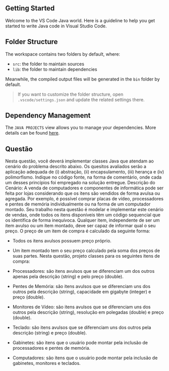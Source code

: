 ## Getting Started

Welcome to the VS Code Java world. Here is a guideline to help you get started to write Java code in Visual Studio Code.

## Folder Structure

The workspace contains two folders by default, where:

- `src`: the folder to maintain sources
- `lib`: the folder to maintain dependencies

Meanwhile, the compiled output files will be generated in the `bin` folder by default.

> If you want to customize the folder structure, open `.vscode/settings.json` and update the related settings there.

## Dependency Management

The `JAVA PROJECTS` view allows you to manage your dependencies. More details can be found [here](https://github.com/microsoft/vscode-java-dependency#manage-dependencies).

## Questão

Nesta questão, você deverá implementar classes Java que atendam ao cenário do problema descrito abaixo. Os quesitos avaliados serão a aplicação adequada de (i) abstração, (ii) encapsulamento, (iii) herança e (iv) polimorfismo. Indique no código fonte, na forma de comentário, onde cada um desses princípios foi empregado na solução entregue.
Descrição do Cenário:
A venda de computadores e componentes de informática pode ser feita por lojas considerando que os itens são vendidos de forma avulsa ou agregada. Por exemplo, é possível comprar placas de vídeo, processadores e pentes de memória individualmente ou na forma de um computador montado.
Seu trabalho nesta questão é modelar e implementar este cenário de vendas, onde todos os itens disponíveis têm um código sequencial que os identifica de forma inequívoca. Qualquer item, independente de ser um item avulso ou um item montado, deve ser capaz de informar qual o seu preço. O preço de um item de compra é calculado da seguinte forma:

* Todos os itens avulsos possuem preço próprio.

* Um item montado tem o seu preço calculado pela soma dos preços de suas partes. Nesta questão, projeto classes para os seguintes itens de compra:

* Processadores: são itens avulsos que se diferenciam um dos outros apenas pela descrição (string) e pelo preço (double).

* Pentes de Memória: são itens avulsos que se diferenciam uns dos outros pela descrição (string), capacidade em gigabyte (integer) e preço (double).

* Monitores de Vídeo: são itens avulsos que se diferenciam uns dos outros pela descrição (string), resolução em polegadas (double) e preço (double).

* Teclado: são itens avulsos que se diferenciam uns dos outros pela descrição (string) e preço (double).

* Gabinetes: são itens que o usuário pode montar pela inclusão de processadores e pentes de memória.

* Computadores: são itens que o usuário pode montar pela inclusão de gabinetes, monitores e teclados.
